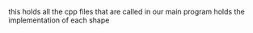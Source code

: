 this holds all the cpp files that are called in our main program
holds the implementation of each shape

